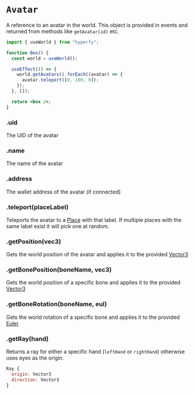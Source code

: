 # `Avatar`

A reference to an avatar in the world. This object is provided in events and returned from methods like `getAvatar(id)` etc.

```jsx
import { useWorld } from "hyperfy";

function Box() {
  const world = useWorld();

  useEffect(() => {
    world.getAvatars().forEach((avatar) => {
      avatar.teleport([0, 100, 0]);
    });
  }, []);

  return <box />;
}
```

### .uid

The UID of the avatar

### .name

The name of the avatar

### .address

The wallet address of the avatar (if connected)

### .teleport(placeLabel)

Teleports the avatar to a [Place](./place) with that label. If multiple places with the same label exist it will pick one at random.

### .getPosition(vec3)

Gets the world position of the avatar and applies it to the provided [Vector3](./vector3)

### .getBonePosition(boneName, vec3)

Gets the world position of a specific bone and applies it to the provided [Vector3](./vector3)

### .getBoneRotation(boneName, eul)

Gets the world rotation of a specific bone and applies it to the provided [Euler](./euler)

### .getRay(hand)

Returns a ray for either a specific hand (`leftHand` or `rightHand`) otherwise uses eyes as the origin.

```jsx
Ray {
  origin: Vector3
  direction: Vector3
}
```
